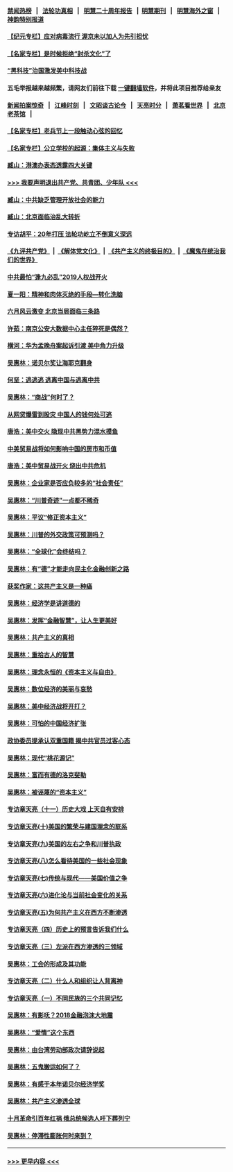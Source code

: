#### [禁闻热榜](热点新闻.md?=0)  &nbsp;&nbsp;|&nbsp;&nbsp; [法轮功真相](https://github.com/gfw-breaker/truth/blob/master/README.md?=0) &nbsp;&nbsp;|&nbsp;&nbsp; [明慧二十周年报告](https://github.com/gfw-breaker/mh-reports/blob/master/README.md?=0) &nbsp;&nbsp;|&nbsp;&nbsp;[明慧期刊](https://github.com/gfw-breaker/mh-qikan) &nbsp;&nbsp;|&nbsp;&nbsp; [明慧海外之窗](https://github.com/gfw-breaker/mh-news/blob/master/README.md?=0) &nbsp;&nbsp;|&nbsp;&nbsp; [神韵特别报道](https://github.com/gfw-breaker/mh-news/blob/master/shenyun.md?=0)
#### [【纪元专栏】应对病毒流行 渥京未以加人为先引担忧](../pages/nsc423/n11875714.md?t=03100031) 
#### [【名家专栏】是时候拒绝“封杀文化”了](../pages/nsc423/n11814093.md?t=03100031) 
#### [“黑科技”治国激发美中科技战](../pages/nsc423/n11638056.md?t=03100031) 
#### 五毛举报越来越频繁，请网友们前往下载 [一键翻墙软件](https://github.com/gfw-breaker/ssr-accounts)，并将此项目推荐给亲友
#### [新闻拍案惊奇](https://github.com/gfw-breaker/banned-news/blob/master/pages/link4.md) &nbsp;&nbsp;|&nbsp;&nbsp; [江峰时刻](https://github.com/gfw-breaker/banned-news/blob/master/pages/link4.md) &nbsp;&nbsp;|&nbsp;&nbsp; [文昭谈古论今](https://github.com/gfw-breaker/banned-news/blob/master/pages/link4.md) &nbsp;&nbsp;|&nbsp;&nbsp; [天亮时分](https://github.com/gfw-breaker/banned-news/blob/master/pages/link4.md) &nbsp;&nbsp;|&nbsp;&nbsp; [萧茗看世界](https://github.com/gfw-breaker/banned-news/blob/master/pages/link4.md) &nbsp;&nbsp;|&nbsp;&nbsp; [北京老茶馆](https://github.com/gfw-breaker/banned-news/blob/master/pages/link4.md) &nbsp;&nbsp;|&nbsp;&nbsp; 
#### [【名家专栏】老兵节上一段触动心弦的回忆](../pages/nsc423/n11646016.md?t=03100031) 
#### [【名家专栏】公立学校的起源：集体主义与失败](../pages/nsc423/n11601833.md?t=03100031) 
#### [臧山：港澳办表态透露四大关键](../pages/nsc423/n11421628.md?t=03100031) 
#### [>>> 我要声明退出共产党、共青团、少年队 <<<](https://github.com/begood0513/goodnews/blob/master/quit/letter.md) 
#### [臧山：中共缺乏管理开放社会的能力](../pages/nsc423/n11407457.md?t=03100031) 
#### [臧山：北京面临治乱大转折](../pages/nsc423/n11406895.md?t=03100031) 
#### [专访胡平：20年打压 法轮功屹立不倒意义深远](../pages/nsc423/n11398800.md?t=03100031) 
#### [《九评共产党》](https://github.com/begood0513/9ping.md/blob/master/README.md) &nbsp;|&nbsp; [《解体党文化》](../../../../jtdwh.md/blob/master/README.md)  &nbsp;|&nbsp; [《共产主义的终极目的》](../../../../gczydzjmd.md/blob/master/README.md) &nbsp;|&nbsp; [《魔鬼在统治我们的世界》](../../../../mgztzwmdsj.md/blob/master/README.md) 
#### [中共最怕“逢九必乱”2019人权战开火](../pages/nsc423/n11385248.md?t=03100031) 
#### [夏一阳：精神和肉体灭绝的手段—转化洗脑](../pages/nsc423/n11368250.md?t=03100031) 
#### [六月风云激变 北京当局面临三条路](../pages/nsc423/n11313668.md?t=03100031) 
#### [许茹：南京公安大数据中心主任猝死是偶然？](../pages/nsc423/n11064744.md?t=03100031) 
#### [横河：华为孟晚舟案起诉引渡 美中角力升级](../pages/nsc423/n11027230.md?t=03100031) 
#### [吴惠林：诺贝尔奖让海耶克翻身](../pages/nsc423/n10890049.md?t=03100031) 
#### [何坚：逃逃逃 逃离中国与逃离中共](../pages/nsc423/n10592891.md?t=03100031) 
#### [吴惠林：“商战”何时了？](../pages/nsc423/n10573558.md?t=03100031) 
#### [从网贷爆雷到股灾 中国人的钱何处可逃](../pages/nsc423/n10572800.md?t=03100031) 
#### [唐浩：美中交火 隐现中共黑势力混水摸鱼](../pages/nsc423/n10544040.md?t=03100031) 
#### [中美贸易战将如何影响中国的房市和币值](../pages/nsc423/n10543697.md?t=03100031) 
#### [唐浩：美中贸易战开火 烧出中共危机](../pages/nsc423/n10540126.md?t=03100031) 
#### [吴惠林：企业家是否应负较多的“社会责任”](../pages/nsc423/n10535022.md?t=03100031) 
#### [吴惠林：“川普奇迹”一点都不稀奇](../pages/nsc423/n10512808.md?t=03100031) 
#### [吴惠林：平议“修正资本主义”](../pages/nsc423/n10495724.md?t=03100031) 
#### [吴惠林：川普的外交政策可预测吗？](../pages/nsc423/n10462387.md?t=03100031) 
#### [吴惠林：“全球化”会终结吗？](../pages/nsc423/n10452838.md?t=03100031) 
#### [吴惠林：有“德”才能走向民主化金融创新之路](../pages/nsc423/n10432292.md?t=03100031) 
#### [获奖作家：这共产主义是一种癌](../pages/nsc423/n10431541.md?t=03100031) 
#### [吴惠林：经济学是讲道德的](../pages/nsc423/n10398014.md?t=03100031) 
#### [吴惠林：发挥“金融智慧”，让人生更美好](../pages/nsc423/n10375019.md?t=03100031) 
#### [吴惠林：共产主义的真相](../pages/nsc423/n10351394.md?t=03100031) 
#### [吴惠林：重拾古人的智慧](../pages/nsc423/n10337691.md?t=03100031) 
#### [吴惠林：理念永恒的《资本主义与自由》](../pages/nsc423/n10316274.md?t=03100031) 
#### [吴惠林：数位经济的美丽与哀愁](../pages/nsc423/n10292946.md?t=03100031) 
#### [吴惠林：美中经济战将开打？](../pages/nsc423/n10258825.md?t=03100031) 
#### [吴惠林：可怕的中国经济扩张](../pages/nsc423/n10219147.md?t=03100031) 
#### [政协委员提承认双重国籍 揭中共官员过客心态](../pages/nsc423/n10208809.md?t=03100031) 
#### [吴惠林：现代“桃花源记”](../pages/nsc423/n10185234.md?t=03100031) 
#### [吴惠林：富而有德的洛克斐勒](../pages/nsc423/n10142264.md?t=03100031) 
#### [吴惠林：被诬蔑的“资本主义”](../pages/nsc423/n10124816.md?t=03100031) 
#### [专访章天亮（十一）历史大戏 上天自有安排](../pages/nsc423/n10094905.md?t=03100031) 
#### [专访章天亮(十)美国的繁荣与建国理念的联系](../pages/nsc423/n10094899.md?t=03100031) 
#### [专访章天亮(九)美国的左右之争和川普执政](../pages/nsc423/n10094889.md?t=03100031) 
#### [专访章天亮(八)怎么看待美国的一些社会现象](../pages/nsc423/n10094857.md?t=03100031) 
#### [专访章天亮(七)传统与现代——美国价值之争](../pages/nsc423/n10093140.md?t=03100031) 
#### [专访章天亮(六)进化论与当前社会变化的关系](../pages/nsc423/n10092036.md?t=03100031) 
#### [专访章天亮(五)为何共产主义在西方不断渗透](../pages/nsc423/n10083620.md?t=03100031) 
#### [专访章天亮（四）历史上的预言告诉我们什么](../pages/nsc423/n10083606.md?t=03100031) 
#### [专访章天亮（三）左派在西方渗透的三领域](../pages/nsc423/n10081115.md?t=03100031) 
#### [吴惠林：工会的形成及其功能](../pages/nsc423/n10080633.md?t=03100031) 
#### [专访章天亮（二）什么人和组织让人背离神](../pages/nsc423/n10076637.md?t=03100031) 
#### [专访章天亮（一）不同民族的三个共同记忆](../pages/nsc423/n10074188.md?t=03100031) 
#### [吴惠林：有影呒？2018金融泡沫大地震](../pages/nsc423/n10040534.md?t=03100031) 
#### [吴惠林：“爱情”这个东西](../pages/nsc423/n10019423.md?t=03100031) 
#### [吴惠林：由台湾劳动部政次请辞说起](../pages/nsc423/n9979679.md?t=03100031) 
#### [吴惠林：五鬼搬运如何了？](../pages/nsc423/n9925338.md?t=03100031) 
#### [吴惠林：有感于本年诺贝尔经济学奖](../pages/nsc423/n9871883.md?t=03100031) 
#### [吴惠林：共产主义渗透全球](../pages/nsc423/n9812748.md?t=03100031) 
#### [十月革命引百年红祸 俄总统候选人吁下葬列宁](../pages/nsc423/n9810182.md?t=03100031) 
#### [吴惠林：停滞性膨胀何时来到？](../pages/nsc423/n9764136.md?t=03100031) 

----
#### [ >>> 更早内容 <<< ](../indexes/nsc423-earlier.md)
